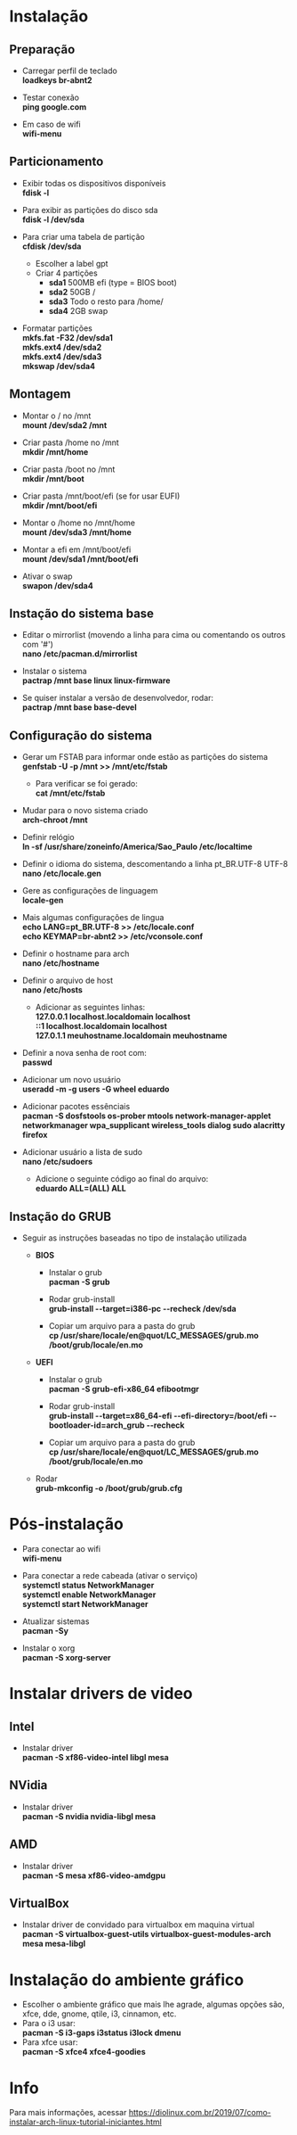 # Instalação

## Preparação

- Carregar perfil de teclado  
**loadkeys br-abnt2**

- Testar conexão  
**ping google.com**

- Em caso de wifi  
**wifi-menu**

## Particionamento

- Exibir todas os dispositivos disponíveis  
**fdisk -l**

- Para exibir as partições do disco sda  
**fdisk -l /dev/sda**

- Para criar uma tabela de partição  
**cfdisk /dev/sda**  
	- Escolher a label gpt
	- Criar 4 partições
    	- **sda1** 500MB efi (type = BIOS boot)
    	- **sda2** 50GB /
    	- **sda3** Todo o resto para /home/ 
    	- **sda4** 2GB swap

- Formatar partições  
**mkfs.fat -F32 /dev/sda1**  
**mkfs.ext4 /dev/sda2**  
**mkfs.ext4 /dev/sda3**  
**mkswap /dev/sda4**

## Montagem

- Montar o / no /mnt  
**mount /dev/sda2 /mnt**

- Criar pasta /home no /mnt  
**mkdir /mnt/home**

- Criar pasta /boot no /mnt  
**mkdir /mnt/boot**

- Criar pasta /mnt/boot/efi (se for usar EUFI)  
**mkdir /mnt/boot/efi**

- Montar o /home no /mnt/home  
**mount /dev/sda3 /mnt/home**

- Montar a efi em /mnt/boot/efi  
**mount /dev/sda1 /mnt/boot/efi**

- Ativar o swap  
**swapon /dev/sda4**

## Instação do sistema base

- Editar o mirrorlist (movendo a linha para cima ou comentando os outros com '#')  
**nano /etc/pacman.d/mirrorlist**

- Instalar o sistema  
**pactrap /mnt base linux linux-firmware**

- Se quiser instalar a versão de desenvolvedor, rodar:  
**pactrap /mnt base base-devel**

## Configuração do sistema

- Gerar um FSTAB para informar onde estão as partições do sistema  
**genfstab -U -p /mnt >> /mnt/etc/fstab**
	- Para verificar se foi gerado:  
	**cat /mnt/etc/fstab**

- Mudar para o novo sistema criado  
**arch-chroot /mnt**

- Definir relógio  
**ln -sf /usr/share/zoneinfo/America/Sao_Paulo /etc/localtime**

- Definir o idioma do sistema, descomentando a linha pt_BR.UTF-8 UTF-8  
**nano /etc/locale.gen**

- Gere as configurações de linguagem  
**locale-gen**

- Mais algumas configurações de lingua  
**echo LANG=pt_BR.UTF-8 >> /etc/locale.conf**  
**echo KEYMAP=br-abnt2 >> /etc/vconsole.conf**

- Definir o hostname para arch  
**nano /etc/hostname**

- Definir o arquivo de host  
**nano /etc/hosts**
	- Adicionar as seguintes linhas:  
	**127.0.0.1 localhost.localdomain localhost**  
	**::1 localhost.localdomain localhost**  
	**127.0.1.1 meuhostname.localdomain meuhostname**

- Definir a nova senha de root com:  
**passwd**

- Adicionar um novo usuário  
**useradd -m -g users -G wheel eduardo**

- Adicionar pacotes essênciais  
**pacman -S dosfstools os-prober mtools network-manager-applet networkmanager wpa_supplicant wireless_tools dialog sudo alacritty firefox**

- Adicionar usuário a lista de sudo  
**nano /etc/sudoers**  
	- Adicione o seguinte código ao final do arquivo:  
	**eduardo ALL=(ALL) ALL**

## Instação do GRUB

- Seguir as instruções baseadas no tipo de instalação utilizada    
	- **BIOS**  
		- Instalar o grub  
		**pacman -S grub**

		- Rodar grub-install  
		**grub-install --target=i386-pc --recheck /dev/sda**

		- Copiar um arquivo para a pasta do grub  
		**cp /usr/share/locale/en\@quot/LC_MESSAGES/grub.mo /boot/grub/locale/en.mo**

	- **UEFI**  
		- Instalar o grub  
		**pacman -S grub-efi-x86_64 efibootmgr**

		- Rodar grub-install  
		**grub-install --target=x86_64-efi --efi-directory=/boot/efi --bootloader-id=arch_grub --recheck**

		- Copiar um arquivo para a pasta do grub  
		**cp /usr/share/locale/en\@quot/LC_MESSAGES/grub.mo /boot/grub/locale/en.mo**
	
	- Rodar  
	**grub-mkconfig -o /boot/grub/grub.cfg**

# Pós-instalação 

- Para conectar ao wifi  
**wifi-menu**

- Para conectar a rede cabeada (ativar o serviço)  
**systemctl status NetworkManager**  
**systemctl enable NetworkManager**  
**systemctl start NetworkManager**

- Atualizar sistemas  
**pacman -Sy**

- Instalar o xorg  
**pacman -S xorg-server**

# Instalar drivers de video

## Intel

- Instalar driver  
**pacman -S xf86-video-intel libgl mesa**

## NVidia

- Instalar driver  
**pacman -S nvidia nvidia-libgl mesa**

## AMD

- Instalar driver  
**pacman -S mesa xf86-video-amdgpu**

## VirtualBox

- Instalar driver de convidado para virtualbox em maquina virtual  
**pacman -S virtualbox-guest-utils virtualbox-guest-modules-arch mesa mesa-libgl**

# Instalação do ambiente gráfico

- Escolher o ambiente gráfico que mais lhe agrade, algumas opções são, xfce, dde, gnome, qtile, i3, cinnamon, etc.  
- Para o i3 usar:  
**pacman -S i3-gaps i3status i3lock dmenu**  
- Para xfce  usar:  
**pacman -S xfce4 xfce4-goodies**

# Info

Para mais informações, acessar https://diolinux.com.br/2019/07/como-instalar-arch-linux-tutorial-iniciantes.html